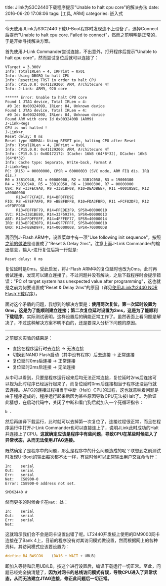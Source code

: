 title: Jlink为S3C2440下载程序提示"Unable to halt cpu core"的解决办法
date: 2016-06-20 17:08:06
tags: [工具, ARM]
categories: 嵌入式

---

今天使用JLink为S3C2440下载U-Boot程序时发现连不上设备了，选择Connect后提示"Unable to halt cpu core. Failed to connect"，然而之前明明是正常的，于是开始寻找解决方案。

<!--more-->

首先使用J-Link Commander尝试连接，不出意外，打开程序后提示"Unable to halt cpu core"，然而尝试复位后就可以连接了：
``` shell
VTarget = 3.300V
Info: TotalIRLen = 4, IRPrint = 0x01
Info: Using DBGRQ to halt CPU
Info: Resetting TRST in order to halt CPU
Info: CP15.0.0: 0x41129200: ARM, Architecure 4T
Info: J-Link: ARM9, 920 core

****** Error: Unable to halt CPU core
Found 1 JTAG device, Total IRLen = 4:
 #0 Id: 0x0032409D, IRLen: 04, Unknown device
Found 1 JTAG device, Total IRLen = 4:
 #0 Id: 0x0032409D, IRLen: 04, Unknown device
Found ARM with core Id 0x0032409D (ARM9)
J-Link>Regs
CPU is not halted !
J-Link>r
Reset delay: 0 ms
Reset type NORMAL: Using RESET pin, halting CPU after Reset
Info: TotalIRLen = 4, IRPrint = 0x01
Info: CP15.0.0: 0x41129200: ARM, Architecure 4T
Info: CP15.0.1: 0x0D172172: ICache: 16kB (64*8*32), DCache: 16kB (64*8*32)
Info: Cache type: Separate, Write-back, Format A
J-Link>Regs
PC: (R15) = 00000000, CPSR = 600000D3 (SVC mode, ARM FIQ dis. IRQ dis.)
R0 = 33B1C948, R1 = 00000000, R2 = 33B1C058, R3 = 19000300
R4 = 33B1C948, R5 = 33B1C058, R6 = 19000300, R7 = 00000000
USR: R8 =33FEC9A0, R9 =33B1BF08, R10=DEADBEEF, R11 =000185BC, R12 =00000000
     R13=FF7CFAEF, R14=BFBFFD9E
FIQ: R8 =E7EF7AF0, R9 =BEBFBFFB, R10=FDA3FBFD, R11 =FCF82DF3, R12 =9FDFFD30
     R13=FDFFDF79, R14=FFEDE3F9, SPSR=00000010
SVC: R13=33B1BE80, R14=33F59374, SPSR=00000013
ABT: R13=FFDFFEFF, R14=4FFFEF77, SPSR=40000014
IRQ: R13=BF9E36F9, R14=69F7FFFF, SPSR=00000010
UND: R13=FBBAD9FF, R14=00000008, SPSR=700000DB
```

再回到J-Flash ARM中，设置菜单中有一项"Use following init sequence"，按照[之前的做法](/2015/10/31/%E4%BD%BF%E7%94%A8JLink%E4%B8%BA2440%20NOR%20Flash%E4%B8%8B%E8%BD%BD%E7%A8%8B%E5%BA%8F/)是设置成了"Reset & Delay 2ms"。注意上面J-Link Commander的输出信息，输入`r`进行复位后第一行就是:
```
Reset delay: 0 ms
```
复位延时是0ms。受此启发，将J-Flash ARM中的复位延时也改为0ms，此时再尝试连接，发现可以建立连接了。不过问题并没有解决，之后下载程序时会提示错误："PC of target system has unexpected value after programming"，这也就是之前为何要设置成"Reset & Delay 2ms"的原因（详见[使用JLink为2440 NOR Flash下载程序](/2015/10/31/%E4%BD%BF%E7%94%A8JLink%E4%B8%BA2440%20NOR%20Flash%E4%B8%8B%E8%BD%BD%E7%A8%8B%E5%BA%8F/)）。

面对这个矛盾的问题，我想到的解决方案是：**使用两次复位，第一次延时设置为0ms，这是为了能顺利建立连接；第二次复位延时设置为2ms，这是为了能顺利下载程序**。实际测试表明，这样设置后的确能正常工作了。虽然表面上看问题是解决了，不过这种解决方案不明不白的，还是要深入分析下问题的原因。

----------

之前屡次实验的结果是：
- 直接在程序运行时去连接 -> 无法连接
- 切换到NAND Flash启动（其中没有程序）后去连接 -> 正常连接
- 复位延时0ms后连接 -> 正常连接
- 复位延时2ms后连接 -> 无法连接

从中可以看到，只要是程序运行起来后均无法正常连接，复位延时2ms后连接可以视为此时程序已经运行起来了，而复位延时0ms后连接相当于程序还没运行就去连接。JATG的连接过程相当于中断（Halt）CPU的过程，这也就意味着问题是由于程序造成的，程序运行起来后因为某些原因导致CPU无法被Halt了。为验证此猜想，在启动代码中，关闭了中断和看门狗后就加入一个死循环指令：
```
b .
```
然后再编译下载运行，此时就可以去掉第一次复位了，连接过程很正常，而且在程序运行中打开J-Link Commander也可以直接连上了，说明JLink此时成功的Halt并连接上了CPU。**这就确定应该是程序中有些问题，导致CPU在某些时候进入了异常状态，从而无法使用JTAG连接。**

既然确定了是程序中的问题，那么是程序中的什么问题造成的呢？联想到之前测试时发现U-Boot的输出每次都不太一样，有些时候可以正常输出用户交互命令行：
```
In:    serial
Out:   serial
Err:   serial
Net:   CS8900-0
Error: CS8900-0 address not set.

SMDK2440 # 
```
然而更多的时候会卡在`Net: `处：
```
In:    serial
Out:   serial
Err:   serial
Net:   
```
这就暗示我们会不会是网卡设置出错了呢。LT2440开发板上使用的DM9000网卡连接在了Bank 4上，目前的程序没有对其访问模式做设置，然而根据网上的各种资料，其访问模式应该要设置为：
``` C
#define B4_BWSCON    (DW16 + WAIT + UBLB)
```
即加入等待和启用UB/LB。按这个进行设置后，编译下载运行一切正常。至此，问题已经完全搞清楚了，**因为对网卡的总线访问模式有误，导致CPU进入了异常状态，从而无法建立JTAG连接，修正此问题后一切正常。**
